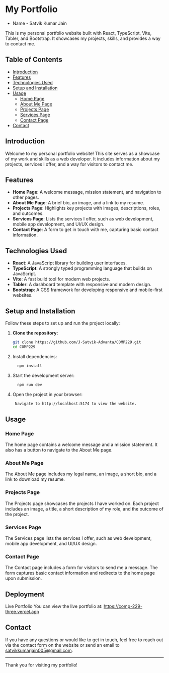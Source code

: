 # My Portfolio

- Name - Satvik Kumar Jain 

This is my personal portfolio website built with React, TypeScript, Vite, Tabler, and Bootstrap. It showcases my projects, skills, and provides a way to contact me.

## Table of Contents

- [Introduction](#introduction)
- [Features](#features)
- [Technologies Used](#technologies-used)
- [Setup and Installation](#setup-and-installation)
- [Usage](#usage)
  - [Home Page](#home-page)
  - [About Me Page](#about-me-page)
  - [Projects Page](#projects-page)
  - [Services Page](#services-page)
  - [Contact Page](#contact-page)
- [Contact](#contact)

## Introduction

Welcome to my personal portfolio website! This site serves as a showcase of my work and skills as a web developer. It includes information about my projects, services I offer, and a way for visitors to contact me.

## Features

- **Home Page**: A welcome message, mission statement, and navigation to other pages.
- **About Me Page**: A brief bio, an image, and a link to my resume.
- **Projects Page**: Highlights key projects with images, descriptions, roles, and outcomes.
- **Services Page**: Lists the services I offer, such as web development, mobile app development, and UI/UX design.
- **Contact Page**: A form to get in touch with me, capturing basic contact information.

## Technologies Used

- **React**: A JavaScript library for building user interfaces.
- **TypeScript**: A strongly typed programming language that builds on JavaScript.
- **Vite**: A fast build tool for modern web projects.
- **Tabler**: A dashboard template with responsive and modern design.
- **Bootstrap**: A CSS framework for developing responsive and mobile-first websites.

## Setup and Installation

Follow these steps to set up and run the project locally:

1. **Clone the repository:**
   ```bash
   git clone https://github.com/J-Satvik-Advanta/COMP229.git
   cd COMP229
2. Install dependencies:
    ```bash
      npm install 
3. Start the development server:
    ```bash
      npm run dev
4. Open the project in your browser:
   ```bash
    Navigate to http://localhost:5174 to view the website.
## Usage

### Home Page
The home page contains a welcome message and a mission statement. It also has a button to navigate to the About Me page.

### About Me Page
The About Me page includes my legal name, an image, a short bio, and a link to download my resume.

### Projects Page
The Projects page showcases the projects I have worked on. Each project includes an image, a title, a short description of my role, and the outcome of the project.

### Services Page
The Services page lists the services I offer, such as web development, mobile app development, and UI/UX design.

### Contact Page
The Contact page includes a form for visitors to send me a message. The form captures basic contact information and redirects to the home page upon submission.

## Deployment
Live Portfolio
You can view the live portfolio at: https://comp-229-three.vercel.app

## Contact

If you have any questions or would like to get in touch, feel free to reach out via the contact form on the website or send an email to [satvikkumarjain005@gmail.com](mailto:satvikkumarjain005@gmail.com).

---

Thank you for visiting my portfolio!